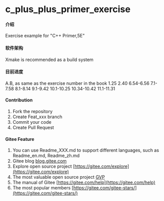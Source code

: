 # c_plus_plus_primer_exercise

#### 介绍
Exercise example for "C++ Primer,5E"


#### 软件架构
Xmake is recommended  as a build system


#### 目前进度
A.B, as same as the exercise number in the book
1.25
2.40
6.54-6.56
7.1-7.58
8.1-8.14
9.1-9.42
10.1-10.25
10.34-10.42
11.1-11.31


#### Contribution

1.  Fork the repository
2.  Create Feat_xxx branch
3.  Commit your code
4.  Create Pull Request


#### Gitee Feature

1.  You can use Readme\_XXX.md to support different languages, such as Readme\_en.md, Readme\_zh.md
2.  Gitee blog [blog.gitee.com](https://blog.gitee.com)
3.  Explore open source project [https://gitee.com/explore](https://gitee.com/explore)
4.  The most valuable open source project [GVP](https://gitee.com/gvp)
5.  The manual of Gitee [https://gitee.com/help](https://gitee.com/help)
6.  The most popular members  [https://gitee.com/gitee-stars/](https://gitee.com/gitee-stars/)
